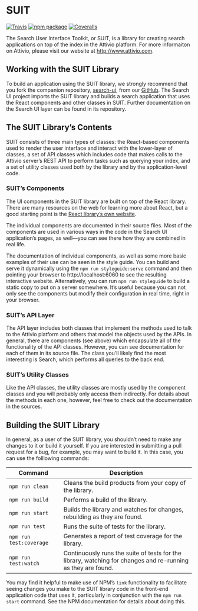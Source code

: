 # SUIT

[![Travis][build-badge]][build]
[![npm package][npm-badge]][npm]
[![Coveralls][coveralls-badge]][coveralls]

The Search User Interface Toolkit, or SUIT, is a library for creating search
applications on top of the index in the Attivio platform. For more informaiton
on Attivio, please visit our website at http://www.attivio.com.

## Working with the SUIT Library

To build an application using the SUIT library, we strongly recommend that you
fork the companion repository, [search-ui](https://github.com/attivio/search-ui),
from our [GitHub](https://github.com/attivio/search-ui). The Search UI project
imports the SUIT library and builds a search application that uses the React
components and other classes in SUIT. Further documentation on the Search UI
layer can be found in its repository.

## The SUIT Library’s Contents

SUIT consists of three main types of classes: the React-based components used
to render the user interface and interact with the lower-layer of classes, a
set of API classes which includes code that makes calls to the Attivio server’s 
REST API to perform tasks such as querying your index, and a set of utility
classes used both by the library and by the application-level code.

### SUIT’s Components

The UI components in the SUIT library are built on top of the React library.
There are many resources on the web for learning more about React, but a good
starting point is the [React library’s own website](https://reactjs.org).

The individual components are documented in their source files. Most of the components
are used in various ways in the code in the Search UI application’s pages, as well—you
can see there how they are combined in real life.

The documentation of individual components, as well as some more basic examples of
their use can be seen in the style guide. You can build and serve it dynamically using
the `npm run styleguide:serve` command and then pointing your browser to
http://localhost:6060 to see the resulting interactive website. Alternatively, you can
run `npm run styleguide` to build a static copy to put on a server somewhere. It’s
useful because you can not only see the components but modify their configuration in
real time, right in your browser.

### SUIT’s API Layer

The API layer includes both classes that implement the methods used to talk to the Attivio platform and others that model the objects used by the APIs. In general, there are components (see above) which
encapsulate all of the functionality of the API classes. However, you can see documentation for each of them in its source file. The class you’ll likely find the most interesting is Search, which performs all queries to the back end.

### SUIT’s Utility Classes

Like the API classes, the utility classes are mostly used by the component classes and you will probably only access them indirectly. For details about the methods in each one, however, feel free
to check out the documentation in the sources.

## Building the SUIT Library

In general, as a user of the SUIT library, you shouldn’t need to make any
changes to it or build it yourself. If you are interested in submitting a pull
request for a bug, for example, you may want to build it. In this case, you can
use the folllowing commands:

| Command | Description |
| ------- | ----------- |
| `npm run clean` | Cleans the build products from your copy of the library. |
| `npm run build` | Performs a build of the library. |
| `npm run start` | Builds the library and watches for changes, rebuilding as they are found. |
| `npm run test ` | Runs the suite of tests for the library. |
| `npm run test:coverage ` | Generates a report of test coverage for the library. |
| `npm run test:watch ` | Continuously runs the suite of tests for the library, watching for changes and re-running as they are found. |

You may find it helpful to make use of NPM’s `link` functionality to facilitate seeing changes you make to the SUIT library code in the front-end application code that uses it, particularly in conjunction with the `npm run start` command. See the NPM documentation for details about doing this.

[build-badge]: https://img.shields.io/travis/user/repo/master.png?style=flat-square
[build]: https://travis-ci.org/user/repo

[npm-badge]: https://img.shields.io/npm/v/npm-package.png?style=flat-square
[npm]: https://www.npmjs.org/package/npm-package

[coveralls-badge]: https://img.shields.io/coveralls/user/repo/master.png?style=flat-square
[coveralls]: https://coveralls.io/github/user/repo
